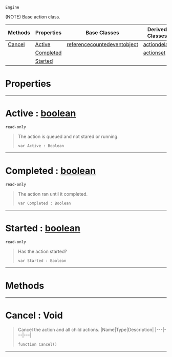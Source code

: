  `Engine`

(NOTE) Base action class.

|Methods|Properties|Base Classes|Derived Classes|
|---|---|---|---|
|[ Cancel](action.md#cancel-void)|[ Active](action.md#active-zilch-engine-docum)|[referencecountedeventobject](referencecountedeventobject.md)|[actiondelay](actiondelay.md)|
| |[ Completed](action.md#completed-zilch-engine-do)| |[actionset](actionset.md)|
| |[ Started](action.md#started-zilch-engine-docu)| | |


 #  Properties


---  
 #  Active : [boolean](../nada_base_types/boolean.md)

 `read-only`

> The action is queued and not stared or running.
> ```TS:Nada
> var Active : Boolean


---  
 #  Completed : [boolean](../nada_base_types/boolean.md)

 `read-only`

> The action ran until it completed.
> ```TS:Nada
> var Completed : Boolean


---  
 #  Started : [boolean](../nada_base_types/boolean.md)

 `read-only`

> Has the action started?
> ```TS:Nada
> var Started : Boolean


---  
 #  Methods


---  
 #  Cancel : Void

> Cancel the action and all child actions.
> |Name|Type|Description|
> |---|---|---|
> ```TS:Nada
> function Cancel()
> ``` 


---  
 

 